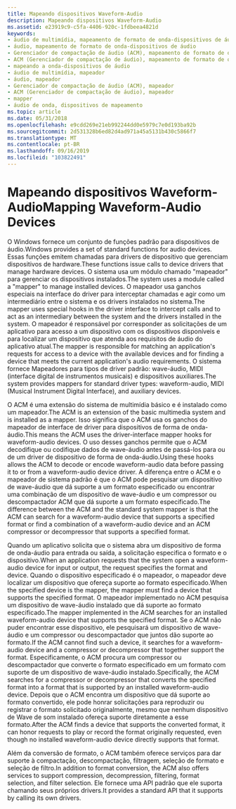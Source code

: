 ```yaml
---
title: Mapeando dispositivos Waveform-Audio
description: Mapeando dispositivos Waveform-Audio
ms.assetid: e23919c9-c5fa-4406-920c-1fdbeea4821d
keywords:
- áudio de multimídia, mapeamento de formato de onda-dispositivos de áudio
- áudio, mapeamento de formato de onda-dispositivos de áudio
- Gerenciador de compactação de áudio (ACM), mapeamento de formato de onda-dispositivos de áudio
- ACM (Gerenciador de compactação de áudio), mapeamento de formato de onda-dispositivos de áudio
- mapeando a onda-dispositivos de áudio
- áudio de multimídia, mapeador
- áudio, mapeador
- Gerenciador de compactação de áudio (ACM), mapeador
- ACM (Gerenciador de compactação de áudio), mapeador
- mapper
- áudio de onda, dispositivos de mapeamento
ms.topic: article
ms.date: 05/31/2018
ms.openlocfilehash: e9cdd269e21eb992244dd0e5979c7e0d193ba92b
ms.sourcegitcommit: 2d531328b6ed82d4ad971a45a5131b430c5866f7
ms.translationtype: MT
ms.contentlocale: pt-BR
ms.lasthandoff: 09/16/2019
ms.locfileid: "103822491"
---
```

# <a name="mapping-waveform-audio-devices"></a><span data-ttu-id="a7cb9-114">Mapeando dispositivos Waveform-Audio</span><span class="sxs-lookup"><span data-stu-id="a7cb9-114">Mapping Waveform-Audio Devices</span></span>

<span data-ttu-id="a7cb9-115">O Windows fornece um conjunto de funções padrão para dispositivos de áudio.</span><span class="sxs-lookup"><span data-stu-id="a7cb9-115">Windows provides a set of standard functions for audio devices.</span></span> <span data-ttu-id="a7cb9-116">Essas funções emitem chamadas para drivers de dispositivo que gerenciam dispositivos de hardware.</span><span class="sxs-lookup"><span data-stu-id="a7cb9-116">These functions issue calls to device drivers that manage hardware devices.</span></span> <span data-ttu-id="a7cb9-117">O sistema usa um módulo chamado "mapeador" para gerenciar os dispositivos instalados.</span><span class="sxs-lookup"><span data-stu-id="a7cb9-117">The system uses a module called a "mapper" to manage installed devices.</span></span> <span data-ttu-id="a7cb9-118">O mapeador usa ganchos especiais na interface do driver para interceptar chamadas e agir como um intermediário entre o sistema e os drivers instalados no sistema.</span><span class="sxs-lookup"><span data-stu-id="a7cb9-118">The mapper uses special hooks in the driver interface to intercept calls and to act as an intermediary between the system and the drivers installed in the system.</span></span> <span data-ttu-id="a7cb9-119">O mapeador é responsável por corresponder as solicitações de um aplicativo para acesso a um dispositivo com os dispositivos disponíveis e para localizar um dispositivo que atenda aos requisitos de áudio do aplicativo atual.</span><span class="sxs-lookup"><span data-stu-id="a7cb9-119">The mapper is responsible for matching an application's requests for access to a device with the available devices and for finding a device that meets the current application's audio requirements.</span></span> <span data-ttu-id="a7cb9-120">O sistema fornece Mapeadores para tipos de driver padrão: wave-áudio, MIDI (interface digital de instrumentos musicais) e dispositivos auxiliares.</span><span class="sxs-lookup"><span data-stu-id="a7cb9-120">The system provides mappers for standard driver types: waveform-audio, MIDI (Musical Instrument Digital Interface), and auxiliary devices.</span></span>

<span data-ttu-id="a7cb9-121">O ACM é uma extensão do sistema de multimídia básico e é instalado como um mapeador.</span><span class="sxs-lookup"><span data-stu-id="a7cb9-121">The ACM is an extension of the basic multimedia system and is installed as a mapper.</span></span> <span data-ttu-id="a7cb9-122">Isso significa que o ACM usa os ganchos do mapeador de interface de driver para dispositivos de forma de onda-áudio.</span><span class="sxs-lookup"><span data-stu-id="a7cb9-122">This means the ACM uses the driver-interface mapper hooks for waveform-audio devices.</span></span> <span data-ttu-id="a7cb9-123">O uso desses ganchos permite que o ACM decodifique ou codifique dados de wave-áudio antes de passá-los para ou de um driver de dispositivo de forma de onda-áudio.</span><span class="sxs-lookup"><span data-stu-id="a7cb9-123">Using these hooks allows the ACM to decode or encode waveform-audio data before passing it to or from a waveform-audio device driver.</span></span> <span data-ttu-id="a7cb9-124">A diferença entre o ACM e o mapeador de sistema padrão é que o ACM pode pesquisar um dispositivo de wave-áudio que dá suporte a um formato especificado ou encontrar uma combinação de um dispositivo de wave-áudio e um compressor ou descompactador ACM que dá suporte a um formato especificado.</span><span class="sxs-lookup"><span data-stu-id="a7cb9-124">The difference between the ACM and the standard system mapper is that the ACM can search for a waveform-audio device that supports a specified format or find a combination of a waveform-audio device and an ACM compressor or decompressor that supports a specified format.</span></span>

<span data-ttu-id="a7cb9-125">Quando um aplicativo solicita que o sistema abra um dispositivo de forma de onda-áudio para entrada ou saída, a solicitação especifica o formato e o dispositivo.</span><span class="sxs-lookup"><span data-stu-id="a7cb9-125">When an application requests that the system open a waveform-audio device for input or output, the request specifies the format and device.</span></span> <span data-ttu-id="a7cb9-126">Quando o dispositivo especificado é o mapeador, o mapeador deve localizar um dispositivo que ofereça suporte ao formato especificado.</span><span class="sxs-lookup"><span data-stu-id="a7cb9-126">When the specified device is the mapper, the mapper must find a device that supports the specified format.</span></span> <span data-ttu-id="a7cb9-127">O mapeador implementado no ACM pesquisa um dispositivo de wave-áudio instalado que dá suporte ao formato especificado.</span><span class="sxs-lookup"><span data-stu-id="a7cb9-127">The mapper implemented in the ACM searches for an installed waveform-audio device that supports the specified format.</span></span> <span data-ttu-id="a7cb9-128">Se o ACM não puder encontrar esse dispositivo, ele pesquisará um dispositivo de wave-áudio e um compressor ou descompactador que juntos dão suporte ao formato.</span><span class="sxs-lookup"><span data-stu-id="a7cb9-128">If the ACM cannot find such a device, it searches for a waveform-audio device and a compressor or decompressor that together support the format.</span></span> <span data-ttu-id="a7cb9-129">Especificamente, o ACM procura um compressor ou descompactador que converte o formato especificado em um formato com suporte de um dispositivo de wave-áudio instalado.</span><span class="sxs-lookup"><span data-stu-id="a7cb9-129">Specifically, the ACM searches for a compressor or decompressor that converts the specified format into a format that is supported by an installed waveform-audio device.</span></span> <span data-ttu-id="a7cb9-130">Depois que o ACM encontra um dispositivo que dá suporte ao formato convertido, ele pode honrar solicitações para reproduzir ou registrar o formato solicitado originalmente, mesmo que nenhum dispositivo de Wave de som instalado ofereça suporte diretamente a esse formato.</span><span class="sxs-lookup"><span data-stu-id="a7cb9-130">After the ACM finds a device that supports the converted format, it can honor requests to play or record the format originally requested, even though no installed waveform-audio device directly supports that format.</span></span>

<span data-ttu-id="a7cb9-131">Além da conversão de formato, o ACM também oferece serviços para dar suporte à compactação, descompactação, filtragem, seleção de formato e seleção de filtro.</span><span class="sxs-lookup"><span data-stu-id="a7cb9-131">In addition to format conversion, the ACM also offers services to support compression, decompression, filtering, format selection, and filter selection.</span></span> <span data-ttu-id="a7cb9-132">Ele fornece uma API padrão que ele suporta chamando seus próprios drivers.</span><span class="sxs-lookup"><span data-stu-id="a7cb9-132">It provides a standard API that it supports by calling its own drivers.</span></span>

 

 




